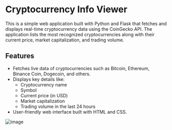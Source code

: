 # Cryptocurrency Info Viewer

This is a simple web application built with Python and Flask that fetches and displays real-time cryptocurrency data using the CoinGecko API. The application lists the most recognized cryptocurrencies along with their current price, market capitalization, and trading volume.

## Features

- Fetches live data of cryptocurrencies such as Bitcoin, Ethereum, Binance Coin, Dogecoin, and others.
- Displays key details like:
  - Cryptocurrency name
  - Symbol
  - Current price (in USD)
  - Market capitalization
  - Trading volume in the last 24 hours
- User-friendly web interface built with HTML and CSS.

![image](https://github.com/user-attachments/assets/21783501-fb90-43e8-a6bc-019bd8af9da7)



